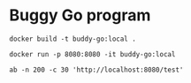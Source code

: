 # Buggy Go program

`docker build -t buddy-go:local .`

`docker run -p 8080:8080 -it buddy-go:local `

`ab -n 200 -c 30 'http://localhost:8080/test'`
